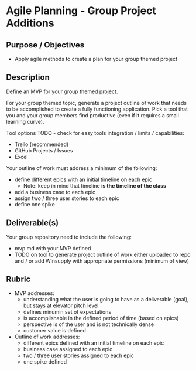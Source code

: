 # Agile Planning - Group Project Additions

## Purpose / Objectives

- Apply agile methods to create a plan for your group themed project

## Description

Define an MVP for your group themed project.

For your group themed topic, generate a project outline of work that needs to be accomplished to create a fully functioning application.  Pick a tool that you and your group members find productive (even if it requires a small learning curve).  

Tool options TODO - check for easy tools integration / limits / capabilities:
- Trello (recommended)
- GitHub Projects / Issues
- Excel

Your outline of work must address a minimum of the following:
- define different epics with an initial timeline on each epic
  - Note: keep in mind that timeline **is the timeline of the class**
- add a business case to each epic
- assign two / three user stories to each epic
- define one spike

## Deliverable(s)

Your group repository need to include the following:
- mvp.md with your MVP defined
- TODO on tool to generate project outline of work either uploaded to repo and / or add Winsupply with appropriate permissions (minimum of view)

## Rubric

- MVP addresses:
  - understanding what the user is going to have as a deliverable (goal), but stays at elevator pitch level
  - defines minumin set of expectations
  - is accomplishable in the defined period of time (based on epics)
  - perspective is of the user and is not technically dense
  - customer value is defined
- Outline of work addresses:
  - different epics defined with an initial timeline on each epic
  - business case assigned to each epic
  - two / three user stories assigned to each epic
  - one spike defined
